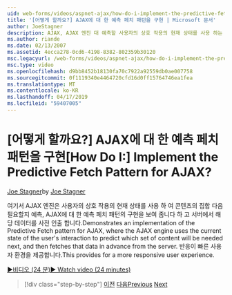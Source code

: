 ```yaml
---
uid: web-forms/videos/aspnet-ajax/how-do-i-implement-the-predictive-fetch-pattern-for-ajax
title: '[어떻게 할까요?] AJAX에 대 한 예측 페치 패턴을 구현 | Microsoft 문서'
author: JoeStagner
description: AJAX, AJAX 엔진 대 예측할 사용자의 상호 작용의 현재 상태를 사용 하는 위치에 대 한 예측 페치 패턴의 구현에 설명 하는 중...
ms.author: riande
ms.date: 02/13/2007
ms.assetid: 4ecca278-0cd6-4198-8382-802359b30120
msc.legacyurl: /web-forms/videos/aspnet-ajax/how-do-i-implement-the-predictive-fetch-pattern-for-ajax
msc.type: video
ms.openlocfilehash: d9bb8452b18130fa70c7922a92559db0ae007758
ms.sourcegitcommit: 0f1119340e4464720cfd16d0ff15764746ea1fea
ms.translationtype: MT
ms.contentlocale: ko-KR
ms.lasthandoff: 04/17/2019
ms.locfileid: "59407005"
---
```

# <a name="how-do-i-implement-the-predictive-fetch-pattern-for-ajax"></a><span data-ttu-id="a5773-104">[어떻게 할까요?] AJAX에 대 한 예측 페치 패턴을 구현</span><span class="sxs-lookup"><span data-stu-id="a5773-104">[How Do I:] Implement the Predictive Fetch Pattern for AJAX?</span></span>

<span data-ttu-id="a5773-105">[Joe Stagner](https://github.com/JoeStagner)</span><span class="sxs-lookup"><span data-stu-id="a5773-105">by [Joe Stagner](https://github.com/JoeStagner)</span></span>

<span data-ttu-id="a5773-106">여기서 AJAX 엔진은 사용자의 상호 작용의 현재 상태를 사용 하 여 콘텐츠의 집합 다음 필요할지 예측, AJAX에 대 한 예측 페치 패턴의 구현을 보여 줍니다 하 고 서버에서 해당 데이터를 사전 인출 합니다.</span><span class="sxs-lookup"><span data-stu-id="a5773-106">Demonstrates an implementation of the Predictive Fetch pattern for AJAX, where the AJAX engine uses the current state of the user's interaction to predict which set of content will be needed next, and then fetches that data in advance from the server.</span></span> <span data-ttu-id="a5773-107">반응이 빠른 사용자 환경을 제공합니다.</span><span class="sxs-lookup"><span data-stu-id="a5773-107">This provides for a more responsive user experience.</span></span>

[<span data-ttu-id="a5773-108">&#9654;비디오 (24 분)</span><span class="sxs-lookup"><span data-stu-id="a5773-108">&#9654; Watch video (24 minutes)</span></span>](https://channel9.msdn.com/Blogs/ASP-NET-Site-Videos/how-do-i-implement-the-predictive-fetch-pattern-for-ajax)

> [!div class="step-by-step"]
> <span data-ttu-id="a5773-109">[이전](how-do-i-use-the-aspnet-ajax-timer-control.md)
> [다음](how-do-i-implement-the-ajax-paging-pattern.md)</span><span class="sxs-lookup"><span data-stu-id="a5773-109">[Previous](how-do-i-use-the-aspnet-ajax-timer-control.md)
[Next](how-do-i-implement-the-ajax-paging-pattern.md)</span></span>
